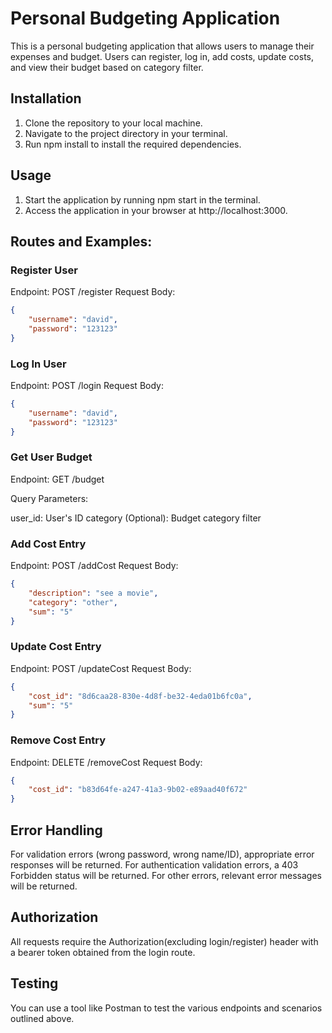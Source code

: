 # Personal Budgeting Application
This is a personal budgeting application that allows users to manage their expenses and budget. Users can register, log in, add costs, update costs, and view their budget based on  category filter.

## Installation
1. Clone the repository to your local machine.
2. Navigate to the project directory in your terminal.
3. Run npm install to install the required dependencies.

## Usage
1. Start the application by running npm start in the terminal.
2. Access the application in your browser at http://localhost:3000.

## Routes and Examples:

### Register User
Endpoint: POST /register
Request Body:
```json
{
    "username": "david",
    "password": "123123"
}
```
### Log In User
Endpoint: POST /login
Request Body:
```json
{
    "username": "david",
    "password": "123123"
}
```
### Get User Budget
Endpoint: GET /budget

Query Parameters:

user_id: User's ID
category (Optional): Budget category filter

### Add Cost Entry
Endpoint: POST /addCost
Request Body:
```json
{
    "description": "see a movie",
    "category": "other",
    "sum": "5"
}
```
### Update Cost Entry
Endpoint: POST /updateCost
Request Body:
```json
{
    "cost_id": "8d6caa28-830e-4d8f-be32-4eda01b6fc0a",
    "sum": "5"
}
```
### Remove Cost Entry
Endpoint: DELETE /removeCost
Request Body:
```json
{
    "cost_id": "b83d64fe-a247-41a3-9b02-e89aad40f672"
}
```

## Error Handling
For validation errors (wrong password, wrong name/ID), appropriate error responses will be returned.
For authentication validation errors, a 403 Forbidden status will be returned.
For other errors, relevant error messages will be returned.

## Authorization
All requests require the Authorization(excluding login/register) header with a bearer token obtained from the login route.

## Testing
You can use a tool like Postman to test the various endpoints and scenarios outlined above.

